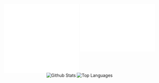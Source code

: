 <!--
[![My github stats](https://github-readme-stats.vercel.app/api?username=Jokism&show_icons=true)](https://github.com/anuraghazra/github-readme-stats)

[![Top Langs](https://github-readme-stats.vercel.app/api/top-langs/?username=Jokism&layout=compact&include_all_commits=true)](https://github.com/anuraghazra/github-readme-stats)
align="center" 
-->
<div align="center">
  <img align="top" width="49%" src="/metrics.plugin.languages.svg" alt="Languages">
  <img align="top" width="49%" src="/metrics.plugin.achievements.compact.svg" alt="Achievements"> 
</div>

<div align="center">
  <img width="49%" src="https://github-readme-stats.vercel.app/api?username=Jokism&show_icons=true&include_all_commits=true" alt="Github Stats">
  <img width="49%" src="https://github-readme-stats.vercel.app/api/top-langs/?username=Jokism&layout=compact" alt="Top Languages">
</div>
